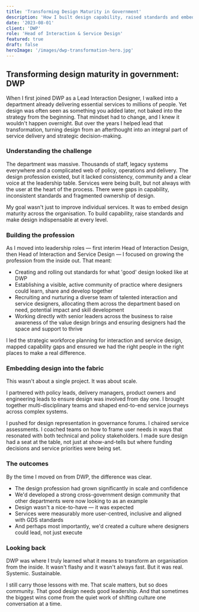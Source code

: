 ```yaml
---
title: 'Transforming Design Maturity in Government'
description: 'How I built design capability, raised standards and embedded user-centred design across a massive government department.'
date: '2023-08-01'
client: 'DWP'
role: 'Head of Interaction & Service Design'
featured: true
draft: false
heroImage: '/images/dwp-transformation-hero.jpg'
---
```


## Transforming design maturity in government: DWP

When I first joined DWP as a Lead Interaction Designer, I walked into a department already delivering essential services to millions of people. Yet design was often seen as something you added later, not baked into the strategy from the beginning. That mindset had to change, and I knew it wouldn't happen overnight. But over the years I helped lead that transformation, turning design from an afterthought into an integral part of service delivery and strategic decision-making.

### Understanding the challenge

The department was massive. Thousands of staff, legacy systems everywhere and a complicated web of policy, operations and delivery. The design profession existed, but it lacked consistency, community and a clear voice at the leadership table. Services were being built, but not always with the user at the heart of the process. There were gaps in capability, inconsistent standards and fragmented ownership of design.

My goal wasn't just to improve individual services. It was to embed design maturity across the organisation. To build capability, raise standards and make design indispensable at every level.

### Building the profession

As I moved into leadership roles — first interim Head of Interaction Design, then Head of Interaction and Service Design — I focused on growing the profession from the inside out. That meant:

- Creating and rolling out standards for what 'good' design looked like at DWP
- Establishing a visible, active community of practice where designers could learn, share and develop together
- Recruiting and nurturing a diverse team of talented interaction and service designers, allocating them across the department based on need, potential impact and skill development
- Working directly with senior leaders across the business to raise awareness of the value design brings and ensuring designers had the space and support to thrive

I led the strategic workforce planning for interaction and service design, mapped capability gaps and ensured we had the right people in the right places to make a real difference.

### Embedding design into the fabric

This wasn't about a single project. It was about scale.

I partnered with policy leads, delivery managers, product owners and engineering leads to ensure design was involved from day one. I brought together multi-disciplinary teams and shaped end-to-end service journeys across complex systems.

I pushed for design representation in governance forums. I chaired service assessments. I coached teams on how to frame user needs in ways that resonated with both technical and policy stakeholders. I made sure design had a seat at the table, not just at show-and-tells but where funding decisions and service priorities were being set.

### The outcomes

By the time I moved on from DWP, the difference was clear.

- The design profession had grown significantly in scale and confidence
- We'd developed a strong cross-government design community that other departments were now looking to as an example
- Design wasn't a nice-to-have — it was expected
- Services were measurably more user-centred, inclusive and aligned with GDS standards
- And perhaps most importantly, we'd created a culture where designers could lead, not just execute

### Looking back

DWP was where I truly learned what it means to transform an organisation from the inside. It wasn't flashy and it wasn't always fast. But it was real. Systemic. Sustainable.

I still carry those lessons with me. That scale matters, but so does community. That good design needs good leadership. And that sometimes the biggest wins come from the quiet work of shifting culture one conversation at a time. 